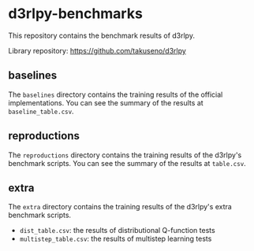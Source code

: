 # d3rlpy-benchmarks

This repository contains the benchmark results of d3rlpy.

Library repository: https://github.com/takuseno/d3rlpy

## baselines
The `baselines` directory contains the training results of the official implementations.
You can see the summary of the results at `baseline_table.csv`.

## reproductions
The `reproductions` directory contains the training results of the d3rlpy's benchmark scripts.
You can see the summary of the results at `table.csv`.

## extra
The `extra` directory contains the training results of the d3rlpy's extra benchmark scripts.

- `dist_table.csv`: the results of distributional Q-function tests
- `multistep_table.csv`: the results of multistep learning tests

